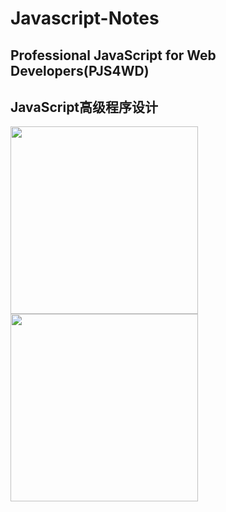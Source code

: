 # Javascript-Notes

## Professional JavaScript for Web Developers(PJS4WD)

## JavaScript高级程序设计

<a href="https://www.wiley.com/en-us/Professional+JavaScript+for+Web+Developers%2C+4th+Edition-p-9781119366447"><img src="https://media.wiley.com/product_data/coverImage300/45/11193664/1119366445.jpg" height="300"></a>
<a href="https://www.ituring.com.cn/book/2472"><img src="https://file.ituring.com.cn/LargeCover/20080d81a4fb8a268c40" height="300"></a>
